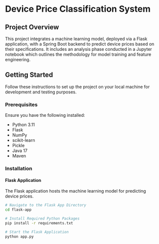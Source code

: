 # Device Price Classification System

## Project Overview
This project integrates a machine learning model, deployed via a Flask application, with a Spring Boot backend to predict device prices based on their specifications. It includes an analysis phase conducted in a Jupyter notebook which outlines the methodology for model training and feature engineering.

## Getting Started
Follow these instructions to set up the project on your local machine for development and testing purposes.

### Prerequisites
Ensure you have the following installed:
- Python 3.11
- Flask
- NumPy
- scikit-learn
- Pickle
- Java 17
- Maven

### Installation

#### Flask Application
The Flask application hosts the machine learning model for predicting device prices.


```bash
# Navigate to the Flask App Directory
cd flask-app

# Install Required Python Packages
pip install -r requirements.txt

# Start the Flask Application
python app.py

